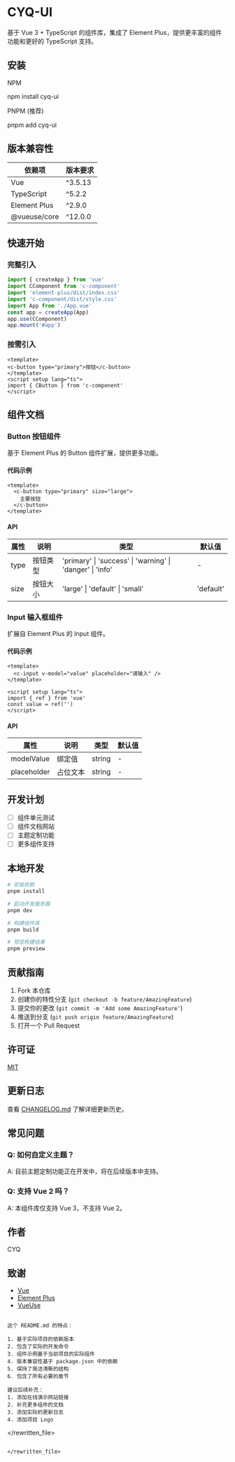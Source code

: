 # CYQ-UI

基于 Vue 3 + TypeScript 的组件库，集成了 Element Plus，提供更丰富的组件功能和更好的 TypeScript 支持。

## 安装

NPM

npm install cyq-ui

PNPM (推荐)

pnpm add cyq-ui


## 版本兼容性

| 依赖项       | 版本要求 |
| ------------ | -------- |
| Vue          | ^3.5.13   |
| TypeScript   | ^5.2.2   |
| Element Plus | ^2.9.0   |
| @vueuse/core | ^12.0.0  |

## 快速开始

### 完整引入

```typescript
import { createApp } from 'vue'
import CComponent from 'c-component'
import 'element-plus/dist/index.css'
import 'c-component/dist/style.css'
import App from './App.vue'
const app = createApp(App)
app.use(CComponent)
app.mount('#app')
```

### 按需引入

```vue
<template>
<c-button type="primary">按钮</c-button>
</template>
<script setup lang="ts">
import { CButton } from 'c-component'
</script>
```

## 组件文档

### Button 按钮组件

基于 Element Plus 的 Button 组件扩展，提供更多功能。

#### 代码示例

```vue
<template>
  <c-button type="primary" size="large">
    主要按钮
  </c-button>
</template>
```

#### API

| 属性 | 说明     | 类型                                                      | 默认值    |
| ---- | -------- | --------------------------------------------------------- | --------- |
| type | 按钮类型 | 'primary' \| 'success' \| 'warning' \| 'danger' \| 'info' | -         |
| size | 按钮大小 | 'large' \| 'default' \| 'small'                           | 'default' |

### Input 输入框组件

扩展自 Element Plus 的 Input 组件。

#### 代码示例

```vue
<template>
  <c-input v-model="value" placeholder="请输入" />
</template>

<script setup lang="ts">
import { ref } from 'vue'
const value = ref('')
</script>
```

#### API

| 属性        | 说明     | 类型   | 默认值 |
| ----------- | -------- | ------ | ------ |
| modelValue  | 绑定值   | string | -      |
| placeholder | 占位文本 | string | -      |

## 开发计划

- [ ] 组件单元测试
- [ ] 组件文档网站
- [ ] 主题定制功能
- [ ] 更多组件支持

## 本地开发

```bash
# 安装依赖
pnpm install

# 启动开发服务器
pnpm dev

# 构建组件库
pnpm build

# 预览构建结果
pnpm preview
```

## 贡献指南

1. Fork 本仓库
2. 创建你的特性分支 (`git checkout -b feature/AmazingFeature`)
3. 提交你的更改 (`git commit -m 'Add some AmazingFeature'`)
4. 推送到分支 (`git push origin feature/AmazingFeature`)
5. 打开一个 Pull Request

## 许可证

[MIT](LICENSE)

## 更新日志

查看 [CHANGELOG.md](CHANGELOG.md) 了解详细更新历史。

## 常见问题

### Q: 如何自定义主题？
A: 目前主题定制功能正在开发中，将在后续版本中支持。

### Q: 支持 Vue 2 吗？
A: 本组件库仅支持 Vue 3，不支持 Vue 2。

## 作者

CYQ

## 致谢

- [Vue](https://vuejs.org/)
- [Element Plus](https://element-plus.org/)
- [VueUse](https://vueuse.org/)
```

这个 README.md 的特点：

1. 基于实际项目的依赖版本
2. 包含了实际的开发命令
3. 组件示例基于当前项目的实际组件
4. 版本兼容性基于 package.json 中的依赖
5. 保持了简洁清晰的结构
6. 包含了所有必要的章节

建议后续补充：
1. 添加在线演示网站链接
2. 补充更多组件的文档
3. 添加实际的更新日志
4. 添加项目 Logo

```

</rewritten_file>

```

</rewritten_file>